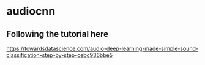 # audiocnn

## Following the tutorial here

https://towardsdatascience.com/audio-deep-learning-made-simple-sound-classification-step-by-step-cebc936bbe5
